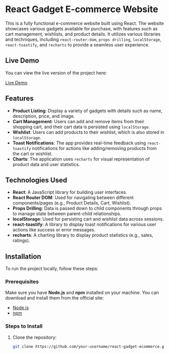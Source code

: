 # React Gadget E-commerce Website

This is a fully functional e-commerce website built using React. The website showcases various gadgets available for purchase, with features such as cart management, wishlists, and product details. It utilizes various libraries and techniques, including `react-router-dom`, `props drilling`, `localStorage`, `react-toastify`, and `recharts` to provide a seamless user experience.

## Live Demo

You can view the live version of the project here:

[Live Demo](https://genuine-liger-7f4327.netlify.app/)

## Features

- **Product Listing**: Display a variety of gadgets with details such as name, description, price, and image.
- **Cart Management**: Users can add and remove items from their shopping cart, and their cart data is persisted using `localStorage`.
- **Wishlist**: Users can add products to their wishlist, which is also stored in `localStorage`.
- **Toast Notifications**: The app provides real-time feedback using `react-toastify` notifications for actions like adding/removing products from the cart or wishlist.
- **Charts**: The application uses `recharts` for visual representation of product data and user statistics.

## Technologies Used

- **React**: A JavaScript library for building user interfaces.
- **React Router DOM**: Used for navigating between different components/pages (e.g., Product Details, Cart, Wishlist).
- **Props Drilling**: Data is passed down to child components through props to manage state between parent-child relationships.
- **localStorage**: Used for persisting cart and wishlist data across sessions.
- **react-toastify**: A library to display toast notifications for various user actions like success or error messages.
- **recharts**: A charting library to display product statistics (e.g., sales, ratings).

## Installation

To run the project locally, follow these steps:

### Prerequisites

Make sure you have **Node.js** and **npm** installed on your machine. You can download and install them from the official site:

- [Node.js](https://nodejs.org/)
- [npm](https://www.npmjs.com/)

### Steps to Install

1. Clone the repository:

   ```bash
   git clone https://github.com/your-username/react-gadget-ecommerce.git
